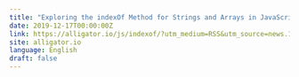 ```yaml
---
title: "Exploring the indexOf Method for Strings and Arrays in JavaScript"
date: 2019-12-17T00:00:00Z
link: https://alligator.io/js/indexof/?utm_medium=RSS&utm_source=news.12bit.vn
site: alligator.io
language: English
draft: false
---
```

